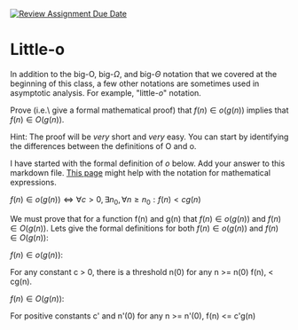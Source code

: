 [![Review Assignment Due Date](https://classroom.github.com/assets/deadline-readme-button-24ddc0f5d75046c5622901739e7c5dd533143b0c8e959d652212380cedb1ea36.svg)](https://classroom.github.com/a/wM4-KOzy)
# Little-o

In addition to the big-O, big-$\Omega$, and big-$\Theta$ notation that
we covered at the beginning of this class, a few other notations are sometimes
used in asymptotic analysis.  For example, "little-$o$" notation.

Prove (i.e.\ give a formal mathematical proof) that $f(n)\in o(g(n))$ implies
that $f(n)\in O(g(n))$.

Hint: The proof will be *very* short and *very* easy. You can start by
identifying the differences between the definitions of O and o.

I have started with the formal definition of $o$ below. Add your answer to this
markdown file. [This
page](https://docs.github.com/en/get-started/writing-on-github/working-with-advanced-formatting/writing-mathematical-expressions)
might help with the notation for mathematical expressions.

$f(n)\in o(g(n)) \iff \forall c>0, \exists n_0, \forall n\ge n_0: f(n) < c g(n)$

We must prove that for a function f(n) and g(n) that $f(n)\in o(g(n))$ and $f(n)\in O(g(n))$. Lets give the formal definitions for both $f(n)\in o(g(n))$ and $f(n)\in O(g(n))$: 

$f(n)\in o(g(n))$:

For any constant c > 0, there is a threshold n(0) for any n >= n(0) f(n), < cg(n).

$f(n)\in O(g(n))$:

For positive constants c' and n'(0) for any n >= n'(0), f(n) <= c'g(n)


